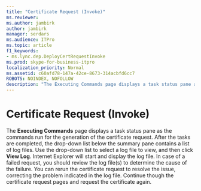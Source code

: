 ```yaml
---
title: "Certificate Request (Invoke)"
ms.reviewer: 
ms.author: jambirk
author: jambirk
manager: serdars
ms.audience: ITPro
ms.topic: article
f1_keywords:
- ms.lync.dep.DeployCertRequestInvoke
ms.prod: skype-for-business-itpro
localization_priority: Normal
ms.assetid: c60afd78-147a-42ce-8673-314acbfd6cc7
ROBOTS: NOINDEX, NOFOLLOW
description: "The Executing Commands page displays a task status pane as the commands run for the generation of the certificate request. After the tasks are completed, the drop-down list below the summary pane contains a list of log files. Use the drop-down list to select a log file to view, and then click View Log. Internet Explorer will start and display the log file. In case of a failed request, you should review the log file(s) to determine the cause of the failure. You can rerun the certificate request to resolve the issue, correcting the problem indicated in the log file. Continue though the certificate request pages and request the certificate again."
---
```


# Certificate Request (Invoke)
 
The **Executing Commands** page displays a task status pane as the commands run for the generation of the certificate request. After the tasks are completed, the drop-down list below the summary pane contains a list of log files. Use the drop-down list to select a log file to view, and then click **View Log**. Internet Explorer will start and display the log file. In case of a failed request, you should review the log file(s) to determine the cause of the failure. You can rerun the certificate request to resolve the issue, correcting the problem indicated in the log file. Continue though the certificate request pages and request the certificate again.
  

